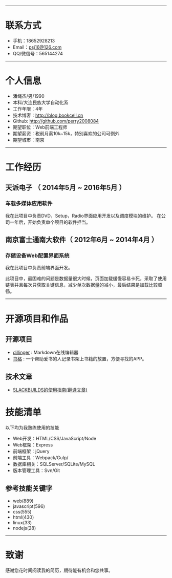 
---

# 联系方式

- 手机：18652928213
- Email：psj16@126.com
- QQ/微信号：565144274

---

# 个人信息

 - 潘绳杰/男/1990 
 - 本科/大连民族大学自动化系 
 - 工作年限：4年
 - 技术博客：http://blog.bookcell.cn
 - Github: http://github.com/perry2008084
 - 期望职位：Web前端工程师
 - 期望薪资：税前月薪10k~15k，特别喜欢的公司可例外
 - 期望城市：南京

---

# 工作经历

## 天派电子 （ 2014年5月 ~ 2016年5月 ）

### 车载多媒体应用软件 

我在此项目中负责DVD，Setup，Radio界面应用开发以及调度模块的维护。
在公司一年后，开始负责单个项目的软件担当。

 
## 南京富士通南大软件（ 2012年6月 ~ 2014年4月 ）

### 存储设备Web配置界面系统 

我在此项目中负责前端界面开发。

此项目中，最困难的问题是数据量很大时候，页面加载缓慢容易卡死，采取了使用链表并且每次只获取关键信息，减少单次数据量的减小，最后结果是加载比较顺畅。

---

# 开源项目和作品

## 开源项目

 - [dillinger](https://github.com/perry2008084/dillinger) : Markdown在线编辑器
 - [书格](https://github.com/perry2008084/AndroidProject/tree/master/BookCell) : 一个帮助爱书的人记录书架上书籍的放置，方便寻找的APP。

## 技术文章

- [SLACKBUILDS的使用指南(翻译文章)](http://www.bookcell.cn/totoro/slackbuild_usage_howto/)


# 技能清单

以下均为我熟练使用的技能

- Web开发：HTML/CSS/JavaScript/Node
- Web框架：Express
- 前端框架：jQuery
- 前端工具：Webpack/Gulp/
- 数据库相关：SQLServer/SQLite/MySQL
- 版本管理工具：Svn/Git

## 参考技能关键字

- web(889)
- javascript(596)
- css(555)
- html(430)
- linux(33)
- nodejs(28)

---

# 致谢
感谢您花时间阅读我的简历，期待能有机会和您共事。
